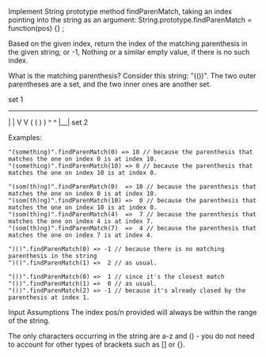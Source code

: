 Implement String prototype method findParenMatch, taking an index pointing into the string as an argument:
String.prototype.findParenMatch = function(pos) {} ;

Based on the given index, return the index of the matching parenthesis in the given string; or -1, Nothing or a similar empty value, if there is no such index.

What is the matching parenthesis?
Consider this string: "(())". The two outer parentheses are a set, and the two inner ones are another set.

   set 1
  ________
 |        |
 V        V
 (  (  )  )
    ^  ^
    |__|
    set 2

Examples:

```
"(something)".findParenMatch(0) => 10 // because the parenthesis that matches the one on index 0 is at index 10.
"(something)".findParenMatch(10) => 0 // because the parenthesis that matches the one on index 10 is at index 0.
```

```
"(som(th)ng)".findParenMatch(0)  => 10 // because the parenthesis that matches the one on index 0 is at index 10.
"(som(th)ng)".findParenMatch(10) =>  0 // because the parenthesis that matches the one on index 10 is at index 0.
"(som(th)ng)".findParenMatch(4)  =>  7 // because the parenthesis that matches the one on index 4 is at index 7.
"(som(th)ng)".findParenMatch(7)  =>  4 // because the parenthesis that matches the one on index 7 is at index 4.

```

```
")()".findParenMatch(0) => -1 // because there is no matching parenthesis in the string
")()".findParenMatch(1) =>  2 // as usual.

"())".findParenMatch(0) =>  1 // since it's the closest match
"())".findParenMatch(1) =>  0 // as usual.
"())".findParenMatch(2) => -1 // because it's already closed by the parenthesis at index 1.

```


Input Assumptions
The index pos/n provided will always be within the range of the string.

The only characters occurring in the string are a-z and () - you do not need to account for other types of brackets such as [] or {}.